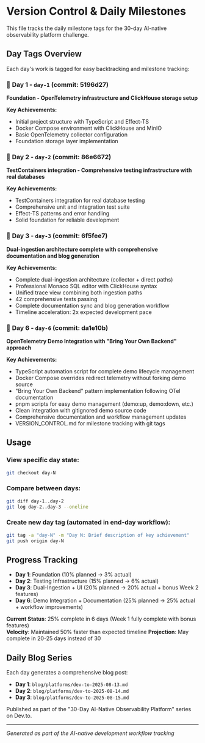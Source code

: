 # Version Control & Daily Milestones

This file tracks the daily milestone tags for the 30-day AI-native observability platform challenge.

## Day Tags Overview

Each day's work is tagged for easy backtracking and milestone tracking:

### 📅 **Day 1** - `day-1` (commit: 5196d27)
**Foundation - OpenTelemetry infrastructure and ClickHouse storage setup**

**Key Achievements:**
- Initial project structure with TypeScript and Effect-TS
- Docker Compose environment with ClickHouse and MinIO
- Basic OpenTelemetry collector configuration
- Foundation storage layer implementation

### 📅 **Day 2** - `day-2` (commit: 86e6672)
**TestContainers integration - Comprehensive testing infrastructure with real databases**

**Key Achievements:**
- TestContainers integration for real database testing
- Comprehensive unit and integration test suite
- Effect-TS patterns and error handling
- Solid foundation for reliable development

### 📅 **Day 3** - `day-3` (commit: 6f5fee7)
**Dual-ingestion architecture complete with comprehensive documentation and blog generation**

**Key Achievements:**
- Complete dual-ingestion architecture (collector + direct paths)
- Professional Monaco SQL editor with ClickHouse syntax
- Unified trace view combining both ingestion paths
- 42 comprehensive tests passing
- Complete documentation sync and blog generation workflow
- Timeline acceleration: 2x expected development pace

### 📅 **Day 6** - `day-6` (commit: da1e10b)
**OpenTelemetry Demo Integration with "Bring Your Own Backend" approach**

**Key Achievements:**
- TypeScript automation script for complete demo lifecycle management
- Docker Compose overrides redirect telemetry without forking demo source
- "Bring Your Own Backend" pattern implementation following OTel documentation
- pnpm scripts for easy demo management (demo:up, demo:down, etc.)
- Clean integration with gitignored demo source code
- Comprehensive documentation and workflow management updates
- VERSION_CONTROL.md for milestone tracking with git tags
## Usage

### View specific day state:
```bash
git checkout day-N
```

### Compare between days:
```bash
git diff day-1..day-2
git log day-2..day-3 --oneline
```

### Create new day tag (automated in end-day workflow):
```bash
git tag -a "day-N" -m "Day N: Brief description of key achievement"
git push origin day-N
```

## Progress Tracking

- **Day 1**: Foundation (10% planned → 3% actual)
- **Day 2**: Testing Infrastructure (15% planned → 6% actual)  
- **Day 3**: Dual-Ingestion + UI (20% planned → 20% actual + bonus Week 2 features)
- **Day 6**: Demo Integration + Documentation (25% planned → 25% actual + workflow improvements)

**Current Status**: 25% complete in 6 days (Week 1 fully complete with bonus features)  
**Velocity**: Maintained 50% faster than expected timeline
**Projection**: May complete in 20-25 days instead of 30

## Daily Blog Series

Each day generates a comprehensive blog post:
- **Day 1**: `blog/platforms/dev-to-2025-08-13.md`
- **Day 2**: `blog/platforms/dev-to-2025-08-14.md` 
- **Day 3**: `blog/platforms/dev-to-2025-08-15.md`

Published as part of the "30-Day AI-Native Observability Platform" series on Dev.to.

---

*Generated as part of the AI-native development workflow tracking*